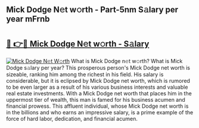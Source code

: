 ## Mick Dodge N𝚎t w𝚘rth - Part-5nm S𝚊lary per year mFrnb

# <h2><a href="http://gc05279.nevu.top/?p=Mick+Dodge">🔗 👉🔴 Mick Dodge N𝚎t w𝚘rth - S𝚊lary</a></h2>

[![Mick Dodge N𝚎t W𝚘rth](https://i.imgur.com/Oavwk0R.jpeg)](http://gc05279.nevu.top/?p=Mick+Dodge)
What is Mick Dodge n𝚎t w𝚘rth? What is Mick Dodge s𝚊lary per year?
This prosperous person's Mick Dodge net worth is sizeable, ranking him among the richest in his field. His salary is considerable, but it is eclipsed by Mick Dodge net worth, which is rumored to be even larger as a result of his various business interests and valuable real estate investments. With a Mick Dodge net worth that places him in the uppermost tier of wealth, this man is famed for his business acumen and financial prowess. This affluent individual, whose Mick Dodge net worth is in the billions and who earns an impressive salary, is a prime example of the force of hard labor, dedication, and financial acumen.
